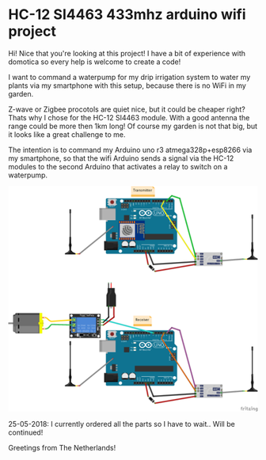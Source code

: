 # HC-12 SI4463 433mhz arduino wifi project 
Hi! Nice that you're looking at this project! I have a bit of experience with domotica so every help is welcome to create a code!

I want to command a waterpump for my drip irrigation system to water my plants via my smartphone with this setup, because there is no WiFi in my garden.

Z-wave or Zigbee procotols are quiet nice, but it could be cheaper right? Thats why I chose for the HC-12 SI4463 module. With a good antenna the range could be more then 1km long! Of course my garden is not that big, but it looks like a great challenge to me.

The intention is to command my Arduino uno r3 atmega328p+esp8266 via my smartphone, so that the wifi Arduino sends a signal via the HC-12 modules to the second Arduino that activates a relay to switch on a waterpump.

![alt text](https://github.com/joeppa/HC-12/blob/master/Garden_bb.png)



25-05-2018: I currently ordered all the parts so I have to wait.. Will be continued! 

Greetings from The Netherlands!
